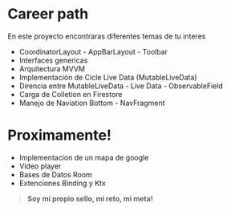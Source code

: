# Career path

En este proyecto encontraras diferentes temas de tu interes 

  - CoordinatorLayout - AppBarLayout - Toolbar 
  - Interfaces genericas
  - Arquitectura MVVM
  - Implementación de Cicle Live Data (MutableLiveData)
  - Direncia entre MutableLiveData - Live Data - ObservableField
  - Carga de Colletion en Firestore
  - Manejo de Naviation Bottom - NavFragment

# Proximamente!

  - Implementacion de un mapa de google
  - Video player
  - Bases de Datos Room
  - Extenciones Binding y Ktx

> **Soy mi propio sello, mi reto, mi meta!**





